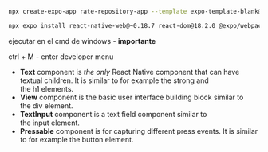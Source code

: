 ```bash
npx create-expo-app rate-repository-app --template expo-template-blank@sdk-46
```
```bash
npx expo install react-native-web@~0.18.7 react-dom@18.2.0 @expo/webpack-config@^0.17.0
```

ejecutar en el cmd de windows - **importante**

ctrl + M - enter developer menu

- **Text** component is _the only_ React Native component that can have textual children. It is similar to for example the strong and the h1 elements.
- **View** component is the basic user interface building block similar to the div element.
- **TextInput** component is a text field component similar to the input element.
- **Pressable** component is for capturing different press events. It is similar to for example the button element.

